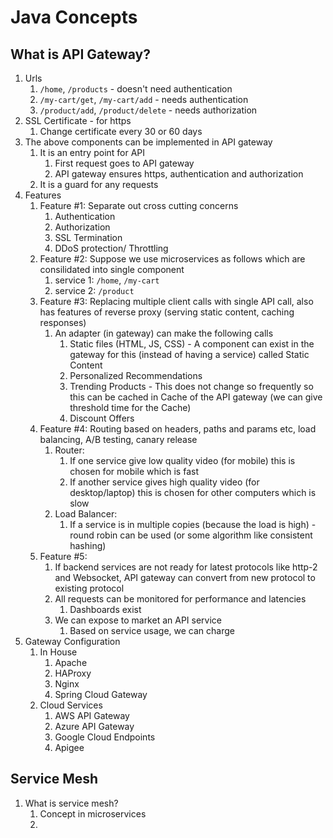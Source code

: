 # Java Concepts #

## What is API Gateway? ##
1. Urls
	1. `/home`, `/products` - doesn't need authentication
	2. `/my-cart/get`, `/my-cart/add` - needs authentication
	3. `/product/add`, `/product/delete` - needs authorization
2. SSL Certificate - for https
	1. Change certificate every 30 or 60 days
3. The above components can be implemented in API gateway
	1. It is an entry point for API
		1. First request goes to API gateway
		2. API gateway ensures https, authentication and authorization
	2. It is a guard for any requests
4. Features
	1. Feature #1: Separate out cross cutting concerns
		1. Authentication
		2. Authorization
		3. SSL Termination
		4. DDoS protection/ Throttling
	2. Feature #2: Suppose we use microservices as follows which are consilidated into single component
		1. service 1: `/home`, `/my-cart`
		2. service 2: `/product`
	3. Feature #3: Replacing multiple client calls with single API call, also has features of reverse proxy (serving static content, caching responses)
		1. An adapter (in gateway) can make the following calls
			1. Static files (HTML, JS, CSS) - A component can exist in the gateway for this (instead of having a service) called Static Content
			2. Personalized Recommendations
			3. Trending Products - This does not change so frequently so this can be cached in Cache of the API gateway (we can give threshold time for the Cache)
			4. Discount Offers
	4. Feature #4: Routing based on headers, paths and params etc, load balancing, A/B testing, canary release
		1. Router: 
			1. If one service give low quality video (for mobile) this is chosen for mobile which is fast
			2. If another service gives high quality video (for desktop/laptop) this is chosen for other computers which is slow
		2. Load Balancer:
			1. If a service is in multiple copies (because the load is high) - round robin can be used (or some algorithm like consistent hashing)
	5. Feature #5: 
		1. If backend services are not ready for latest protocols like http-2 and Websocket, API gateway can convert from new protocol to existing protocol
		2. All requests can be monitored for performance and latencies
			1. Dashboards exist
		3. We can expose to market an API service
			1. Based on service usage, we can charge
1. Gateway Configuration
	1. In House
		1. Apache
		2. HAProxy
		3. Nginx
		4. Spring Cloud Gateway
	2. Cloud Services
		1. AWS API Gateway
		2. Azure API Gateway
		3. Google Cloud Endpoints
		4. Apigee

## Service Mesh ##
1. What is service mesh?
	1. Concept in microservices
	2. 